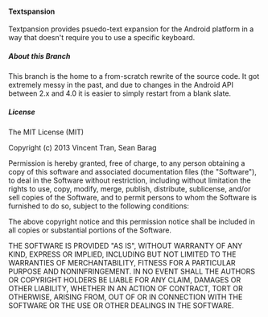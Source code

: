 #### Textspansion
Textpansion provides psuedo-text expansion for the Android platform in a way
that doesn't require you to use a specific keyboard.

##### About this Branch
This branch is the home to a from-scratch rewrite of the source code.  It got
extremely messy in the past, and due to changes in the Android API between 2.x
and 4.0 it is easier to simply restart from a blank slate.

##### License

The MIT License (MIT)

Copyright (c) 2013 Vincent Tran, Sean Barag

Permission is hereby granted, free of charge, to any person obtaining a copy
of this software and associated documentation files (the "Software"), to deal
in the Software without restriction, including without limitation the rights
to use, copy, modify, merge, publish, distribute, sublicense, and/or sell
copies of the Software, and to permit persons to whom the Software is
furnished to do so, subject to the following conditions:

The above copyright notice and this permission notice shall be included in
all copies or substantial portions of the Software.

THE SOFTWARE IS PROVIDED "AS IS", WITHOUT WARRANTY OF ANY KIND, EXPRESS OR
IMPLIED, INCLUDING BUT NOT LIMITED TO THE WARRANTIES OF MERCHANTABILITY,
FITNESS FOR A PARTICULAR PURPOSE AND NONINFRINGEMENT. IN NO EVENT SHALL THE
AUTHORS OR COPYRIGHT HOLDERS BE LIABLE FOR ANY CLAIM, DAMAGES OR OTHER
LIABILITY, WHETHER IN AN ACTION OF CONTRACT, TORT OR OTHERWISE, ARISING FROM,
OUT OF OR IN CONNECTION WITH THE SOFTWARE OR THE USE OR OTHER DEALINGS IN
THE SOFTWARE.
